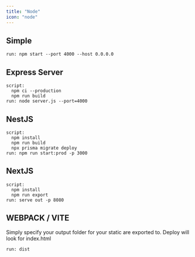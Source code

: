 ```yaml
---
title: "Node"
icon: "node"
---
```


## Simple

```
run: npm start --port 4000 --host 0.0.0.0
```

## Express Server

```
script:
  npm ci --production
  npm run build
run: node server.js --port=4000
```

## NestJS

```
script:
  npm install
  npm run build
  npx prisma migrate deploy
run: npm run start:prod -p 3000
```

## NextJS

```
script:
  npm install
  npm run export
run: serve out -p 8080
```

## WEBPACK / VITE

Simply specify your output folder for your static are exported to. Deploy will look for index.html

```
run: dist
```
